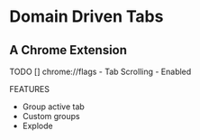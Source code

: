 # Domain Driven Tabs
## A Chrome Extension

TODO
[] chrome://flags - Tab Scrolling - Enabled

FEATURES
- Group active tab
- Custom groups
- Explode
